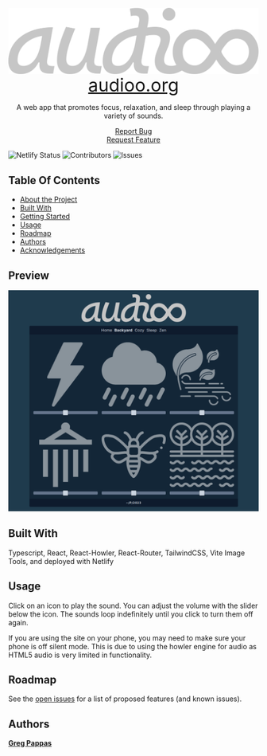 <br/>
<div align="center">
  <a href="https://audioo.org"><img src="./src/assets/img/logo.svg" align="center"></a>
  <br/>
  <a href="https://audioo.org" style="font-size: 36px">audioo.org</a>
  <div>
    <p>A web app that promotes focus, relaxation, and sleep through playing a variety of sounds.</p>
    <a href="https://github.com/gnprwx/audioo/issues">Report Bug</a><br>
    <a href="https://github.com/gnprwx/audioo/issues">Request Feature</a>
  </div>
</div>

![Netlify Status](https://api.netlify.com/api/v1/badges/4987ab74-72a1-4532-8b89-afcafa09123c/deploy-status)
![Contributors](https://img.shields.io/github/contributors/gnprwx/audioo?color=dark-green) ![Issues](https://img.shields.io/github/issues/gnprwx/audioo)

## Table Of Contents

- [About the Project](#about-the-project)
- [Built With](#built-with)
- [Getting Started](#getting-started)
- [Usage](#usage)
- [Roadmap](#roadmap)
- [Authors](#authors)
- [Acknowledgements](#acknowledgements)

## Preview

<img src="public/preview.png" width="600px">

## Built With

Typescript, React, React-Howler, React-Router, TailwindCSS, Vite Image Tools, and deployed with Netlify

## Usage

Click on an icon to play the sound. You can adjust the volume with the slider below the icon. The sounds loop indefinitely until you click to turn them off again.

If you are using the site on your phone, you may need to make sure your phone is off silent mode. This is due to using the howler engine for audio as HTML5 audio is very limited in functionality.

## Roadmap

See the [open issues](https://github.com/gnprwx/audioo/issues) for a list of proposed features (and known issues).

## Authors

[**Greg Pappas**](https://pappas.sh)
